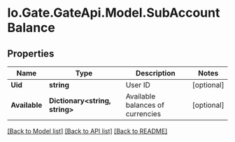 
# Io.Gate.GateApi.Model.SubAccountBalance

## Properties

Name | Type | Description | Notes
------------ | ------------- | ------------- | -------------
**Uid** | **string** | User ID | [optional] 
**Available** | **Dictionary&lt;string, string&gt;** | Available balances of currencies | [optional] 

[[Back to Model list]](../README.md#documentation-for-models)
[[Back to API list]](../README.md#documentation-for-api-endpoints)
[[Back to README]](../README.md)
